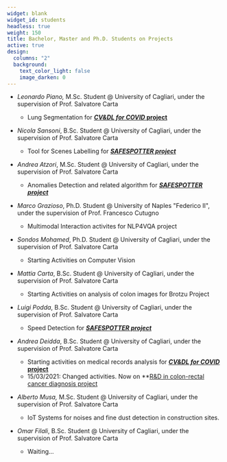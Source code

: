 ```yaml
---
widget: blank
widget_id: students
headless: true
weight: 150
title: Bachelor, Master and Ph.D. Students on Projects
active: true
design:
  columns: "2"
  background:
    text_color_light: false
    image_darken: 0
---
```

* *Leonardo Piano,* M.Sc. Student @ University of Cagliari, under the supervision of Prof. Salvatore Carta

  * Lung Segmentation for **[*CV&DL for COVID* project](https://www.silviobarra.com/project/cv-dl-for-covid-research-project/)**
* *Nicola Sansoni*, B.Sc. Student @ University of Cagliari, under the supervision of Prof. Salvatore Carta

  * Tool for Scenes Labelling for ***[SAFESPOTTER project](https://www.silviobarra.com/project/safespotter-ai-e-smart-cities-per-il-comune-di-monserrato/)***
* *Andrea Atzori*, M.Sc. Student @ University of Cagliari, under the supervision of Prof. Salvatore Carta

  * Anomalies Detection and related algorithm for ***[SAFESPOTTER project](https://www.silviobarra.com/project/safespotter-ai-e-smart-cities-per-il-comune-di-monserrato/)***
* *Marco Grazioso*, Ph.D. Student @ University of Naples "Federico II", under the supervision of Prof. Francesco Cutugno

  * Multimodal Interaction activites for NLP4VQA project
* *Sondos Mohamed*, Ph.D. Student @ University of Cagliari, under the supervision of Prof. Salvatore Carta

  * Starting Activities on Computer Vision
* *Mattia Carta*, B.Sc. Student @ University of Cagliari, under the supervision of Prof. Salvatore Carta

  * Starting Activities on analysis of colon images for Brotzu Project
* *Luigi Podda*, B.Sc. Student @ University of Cagliari, under the supervision of Prof. Salvatore Carta

  * Speed Detection for ***[SAFESPOTTER project](https://www.silviobarra.com/project/safespotter-ai-e-smart-cities-per-il-comune-di-monserrato/)***
* *Andrea Deidda*, B.Sc. Student @ University of Cagliari, under the supervision of Prof. Salvatore Carta

  * Starting activities on medical records analysis for **[*CV&DL for COVID* project](https://www.silviobarra.com/project/cv-dl-for-covid-research-project/)**
  * 15/03/2021: Changed activities. Now on **[R&D in colon-rectal cancer diagnosis project](https://www.silviobarra.com/project/r-d-in-colon-rectal-cancer-diagnosis/)
* *Alberto Musa,* M.Sc. Student @ University of Cagliari, under the supervision of Prof. Salvatore Carta

  * IoT Systems for noises and fine dust detection in construction sites.
* *Omar Filali*, B.Sc. Student @ University of Cagliari, under the supervision of Prof. Salvatore Carta 

  * Waiting...
